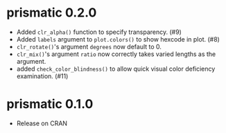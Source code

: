 # prismatic 0.2.0

* Added `clr_alpha()` function to specify transparency. (#9)
* Added `labels` argument to `plot.colors()` to show hexcode in plot. (#8)
* `clr_rotate()`'s argument `degrees` now default to 0.
* `clr_mix()`'s argument `ratio` now correctly takes varied lengths as the argument.
* added `check_color_blindness()` to allow quick visual color deficiency examination. (#11)

# prismatic 0.1.0

* Release on CRAN
